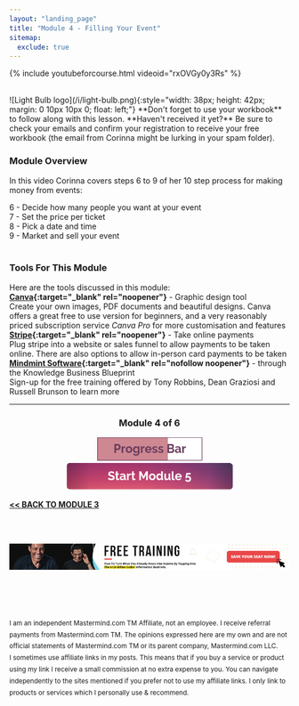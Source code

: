 ```yaml
---
layout: "landing_page"
title: "Module 4 - Filling Your Event"
sitemap:
  exclude: true  
---
```

 <div class="separator-2"></div>
 
{% include youtubeforcourse.html videoid="rxOVGy0y3Rs" %}

<br>
![Light Bulb logo](/i/light-bulb.png){:style="width: 38px; height: 42px; margin: 0 10px 10px 0; float: left;"}
**Don't forget to use your workbook** to follow along with this lesson. **Haven't received it yet?** Be sure to check your emails and confirm your registration to receive your free workbook (the email from Corinna might be lurking in your spam folder).

### Module Overview
In this video Corinna covers steps 6 to 9 of her 10 step process for making money from events:

6 - Decide how many people you want at your event<br>
7 - Set the price per ticket<br>
8 - Pick a date and time<br>
9 - Market and sell your event<br>
<br>

### Tools For This Module
Here are the tools discussed in this module:<br>
**[Canva](https://www.canva.com){:target="_blank" rel="noopener"}** - Graphic design tool<br>
Create your own images, PDF documents and beautiful designs. Canva offers a great free to use version for beginners, and a very reasonably priced subscription service *Canva Pro* for more customisation and features<br>
**[Stripe](https://stripe.com){:target="_blank" rel="noopener"}** - Take online payments<br>
Plug stripe into a website or sales funnel to allow payments to be taken online. There are also options to allow in-person card payments to be taken<br>
**[Mindmint Software](https://dgachieve.com/joining?source=ILDmmcourse&a=1899){:target="_blank" rel="nofollow noopener"}** - through the Knowledge Business Blueprint<br>
Sign-up for the free training offered by Tony Robbins, Dean Graziosi and Russell Brunson to learn more


***

<center>
<h3>Module 4 of 6</h3>
<img src="/i/ff/mastermindcourse/progressbar4.png" alt="Progress bar 67% complete">
<br>
<a href="/ff/masterminds/c19/modules/module-5">
  <img src="/ff/masterminds/c19/buttons/module_5.png" alt="Make money with Masterminds Module 5 button">
</a>
</center>

**[<< BACK TO MODULE 3](/ff/masterminds/c19/modules/module-3)**

<br><br>
<center>
<a href="https://dgachieve.com/joining?source=ILDmmcoursebanner&a=1899" target="blank" rel="nofollow noopener"><img src="/i/ads/kbb/970x90.jpg" /></a>
</center>

<br><br><br>

<sub>I am an independent Mastermind.com TM Affiliate, not an employee. I receive referral payments from Mastermind.com TM. The opinions expressed here are my own and are not official statements of Mastermind.com TM or its parent company, Mastermind.com LLC.<br>
I sometimes use affiliate links in my posts. This means that if you buy a service or product using my link I receive a small commission at no extra expense to you. You can navigate independently to the sites mentioned if you prefer not to use my affiliate links. I only link to products or services which I personally use & recommend.</sub>
